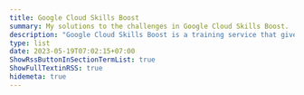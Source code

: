 ```yaml
---
title: Google Cloud Skills Boost
summary: My solutions to the challenges in Google Cloud Skills Boost.
description: "Google Cloud Skills Boost is a training service that gives learners an on-demand, all-access pass to 700+ learning activities. Earn skill badges by taking courses, quests, and hands-on labs in topics such as data, AI, infrastructure, security, and more.<br>🔗 **https://www.cloudskillsboost.google/**<br><br>**Note**: Most writeups/walkthroughs from the platform are ***challenge labs***. If the lab is labeled _deprecated_, it means the lab has been updated and this solution will not work, but you can still use it to study."
type: list
date: 2023-05-19T07:02:15+07:00
ShowRssButtonInSectionTermList: true
ShowFullTextinRSS: true
hidemeta: true
---
```

